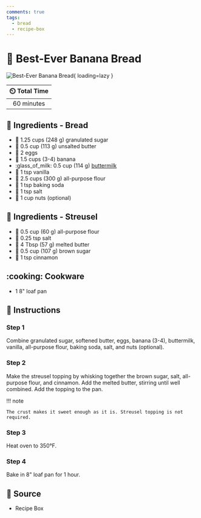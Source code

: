```yaml
---
comments: true
tags:
  - bread
  - recipe-box
---
```

# :banana: Best-Ever Banana Bread

![Best-Ever Banana Bread](../assets/images/best-ever-banana-bread.jpg){ loading=lazy }

| :timer_clock: Total Time |
|:-----------------------: |
| 60 minutes |

## :salt: Ingredients - Bread

- :candy: 1.25 cups (248 g) granulated sugar
- :butter: 0.5 cup (113 g) unsalted butter
- :egg: 2 eggs
- :banana: 1.5 cups (3-4) banana
- :glass_of_milk: 0.5 cup (114 g) [buttermilk][1]
- :icecream: 1 tsp vanilla
- :ear_of_rice: 2.5 cups (300 g) all-purpose flour
- :cup_with_straw: 1 tsp baking soda
- :salt: 1 tsp salt
- :chestnut: 1 cup nuts (optional)

## :salt: Ingredients - Streusel

- :ear_of_rice: 0.5 cup (60 g) all-purpose flour
- :salt: 0.25 tsp salt
- :butter: 4 Tbsp (57 g) melted butter
- :maple_leaf: 0.5 cup (107 g) brown sugar
- :custard: 1 tsp cinnamon

## :cooking: Cookware

- 1 8" loaf pan

## :pencil: Instructions

### Step 1

Combine granulated sugar, softened butter, eggs, banana (3-4), buttermilk, vanilla, all-purpose flour, baking soda, salt, and nuts (optional).

### Step 2

Make the streusel topping by whisking together the brown sugar, salt, all-purpose flour, and cinnamon. Add the melted butter, stirring until well combined. Add the topping to the pan.

!!! note

    The crust makes it sweet enough as it is. Streusel topping is not required.

### Step 3

Heat oven to 350°F.

### Step 4

Bake in 8" loaf pan for 1 hour.

## :link: Source

- Recipe Box

[1]: <../ingredients/buttermilk.md>
